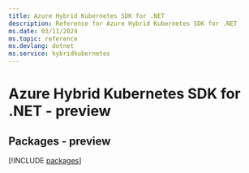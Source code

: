 ```yaml
---
title: Azure Hybrid Kubernetes SDK for .NET
description: Reference for Azure Hybrid Kubernetes SDK for .NET
ms.date: 03/11/2024
ms.topic: reference
ms.devlang: dotnet
ms.service: hybridkubernetes
---
```

# Azure Hybrid Kubernetes SDK for .NET - preview
## Packages - preview
[!INCLUDE [packages](hybrid-kubernetes-index.md)]